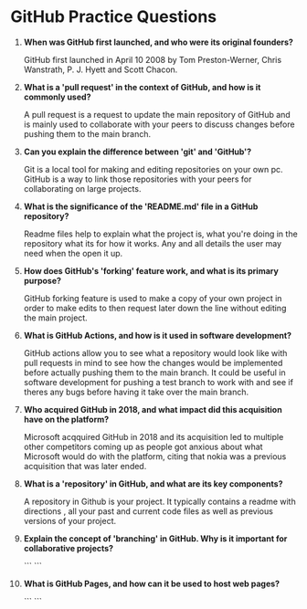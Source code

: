 # GitHub Practice Questions

1. **When was GitHub first launched, and who were its original founders?**

   GitHub first launched in April 10 2008 by Tom Preston-Werner, Chris Wanstrath, P. J. Hyett and Scott Chacon.

2. **What is a 'pull request' in the context of GitHub, and how is it commonly used?**

   A pull request is a request to update the main repository of GitHub and is mainly used to collaborate with your peers to discuss changes before pushing them to the main branch.

3. **Can you explain the difference between 'git' and 'GitHub'?**

   Git is a local tool for making and editing repositories on your own pc. GitHub is a way to link those repositories with your peers for collaborating on large projects.

4. **What is the significance of the 'README.md' file in a GitHub repository?**

    Readme files help to explain what the project is, what you're doing in the repository what its for how it works. Any and all details the user may need when the open it up.

5. **How does GitHub's 'forking' feature work, and what is its primary purpose?**

   GitHub forking feature is used to make a copy of your own project in order to make edits to then request later down the line without editing the main project.
   
6. **What is GitHub Actions, and how is it used in software development?**

   GitHub actions allow you to see what a repository would look like with pull requests in mind to see how the changes would be implemented before actually pushing them to the main branch. It could be useful in software development for pushing a test branch to work with and see if theres any bugs before having it take over the main branch.

7. **Who acquired GitHub in 2018, and what impact did this acquisition have on the platform?**

   Microsoft acqquired GitHub in 2018 and its acquisition led to multiple other competitors coming up as people got anxious about what Microsoft would do with the platform, citing that nokia was a previous acquisition that was later ended.

8. **What is a 'repository' in GitHub, and what are its key components?**

   A repository in Github is your project. It typically contains a readme with directions , all your past and current code files as well as previous versions of your project.

9. **Explain the concept of 'branching' in GitHub. Why is it important for collaborative projects?**

   \`\`\`
   \`\`\`

10. **What is GitHub Pages, and how can it be used to host web pages?**

    \`\`\`
    \`\`\`

